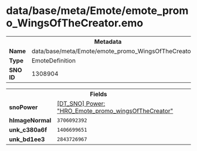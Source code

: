 <h1>data/base/meta/Emote/emote_promo_WingsOfTheCreator.emo</h1><table><tr><th colspan="100%">Metadata</th></tr><tr><td><b>Name</b></td><td>data/base/meta/Emote/emote_promo_WingsOfTheCreator.emo</td></tr><tr><td><b>Type</b></td><td>EmoteDefinition</td></tr><tr><td><b>SNO ID</b></td><td>1308904</td></tr></table>

<table><tr><th colspan="100%">Fields</th></tr><tr><td><b>snoPower</b></td><td><a href="..\Power\HRO_Emote_promo_wingsOfTheCreator.pow.md">[DT_SNO] Power: "HRO_Emote_promo_wingsOfTheCreator"</a></td></tr><tr><td><b>hImageNormal</b></td><td><code>3706092392</code></td></tr><tr><td><b>unk_c380a6f</b></td><td><code>1406699651</code></td></tr><tr><td><b>unk_bd1ee3</b></td><td><code>2843726967</code></td></tr></table>

